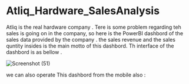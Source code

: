 # Atliq_Hardware_SalesAnalysis
Atliq is the real hardware company . Tere is some problem regarding teh sales is going on in the company, so here is the PowerBI dashbord of the sales data provided by the  company . 
the sales revenue  and the sales quntity  insides is the main motto of this dashbord. Th interface of the dashbord is as bellow .

![Screenshot (51)](https://user-images.githubusercontent.com/75326769/124745359-5d861700-df3d-11eb-97f0-9d709548aa4b.png)



we  can also operate This dashbord from the mobile also :


